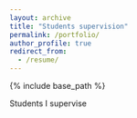 ```yaml
---
layout: archive
title: "Students supervision"
permalink: /portfolio/
author_profile: true
redirect_from: 
  - /resume/
---
```


{% include base_path %}

Students I supervise
